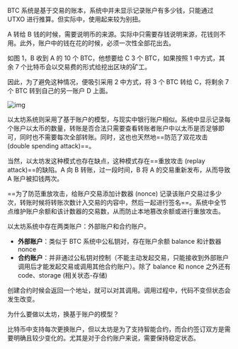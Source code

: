 BTC 系统是基于交易的账本，系统中并未显示记录账户有多少钱，只能通过 UTXO 进行推算。但实际中，使用起来较为别扭。

A 转给 B 钱的时候，需要说明币的来源。实际中只需要存钱说明来源，花钱则不用。此外，账户中的钱在花的时候，必须一次性全部花出去。



如图 1，B 收到 A 的 10 个 BTC，他想要给 C 3 个 BTC，如果按照 1 中方式，其余 7 个比特币会以交易费的形式给挖出区块的矿工。

因此，为了避免这种情况，便吸引采用 2 中方式，将 3 个 BTC 转给 C，将剩余 7 个 BTC 转到自己的另一账户 D 上面。

![img](https://littleneko.oss-cn-beijing.aliyuncs.com/img/3388381_1582517835807_8A116D57A7AE94B778A46A80124EA16F)

以太坊系统则采用了基于账户的模型，与现实中银行账户相似。系统中显示记录每个账户以太币的数量，转账是否合法只需要查看转账者账户中以太币是否足够即可，同时也不需要每次全部转账。同时，这也也天然地==防范了双花攻击 (double spending attack)==。

当然，以太坊发这种模式也存在缺点，这种模式存在==重放攻击 (replay attack)==的缺陷。A 向 B 转账，过一段时间，B 将 A 的交易重新发布，从而导致 A 账户被扣钱两次。

==为了防范重放攻击，给账户交易添加计数器 (nonce) 记录该账户交易过多少次，转账时候将转账次数计入交易的内容中，然后一起进行签名==。系统中全节点维护账户余额和该计数器的交易数，从而防止本地篡改余额或进行重放攻击。



以太坊系统中存在两类账户：外部账户和合约账户。

* **外部账户**：类似于 BTC 系统中公私钥对，存在账户余额 balance 和计数器 nonce
* **合约账户**：并非通过公私钥对控制（不能主动发起交易，只能接收到外部账户调用后才能发起交易或调用其他合约账户）。除了 balance 和 nonce 之外还有code、storage (相关状态-存储)

创建合约时候会返回一个地址，就可以对其调用。调用过程中，代码不变但状态会发生改变。

为什么要做以太坊，换基于账户的模型？

比特币中支持每次更换账户，但以太坊是为了支持智能合约，而合约签订双方是需要明确且较少变化的。尤其是对于合约账户来说，需要保持稳定状态。